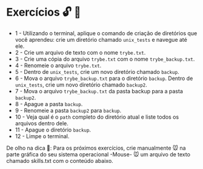 # Exercícios :unlock: :rocket:

 * 1 - Utilizando o terminal, aplique o comando de criação de diretórios que você aprendeu: crie um diretório chamado ```unix_tests``` e navegue até ele.
 * 2 - Crie um arquivo de texto com o nome ```trybe.txt```.
 * 3 - Crie uma cópia do arquivo ```trybe.txt``` com o nome ```trybe_backup.txt```.
 * 4 - Renomeie o arquivo ```trybe.txt```.
 * 5 - Dentro de ```unix_tests```, crie um novo diretório chamado ```backup```.
 * 6 - Mova o arquivo ```trybe_backup.txt``` para o diretório ```backup```.
  Dentro de ```unix_tests```, crie um novo diretório chamado ```backup2```.
 * 7 - Mova o arquivo ```trybe_backup.txt``` da pasta backup para a pasta ```backup2```.
 * 8 - Apague a pasta ```backup```.
 * 9 - Renomeie a pasta ```backup2``` para ```backup```.
 * 10 - Veja qual é o ```path``` completo do diretório atual e liste todos os arquivos dentro dele.
 * 11 - Apague o diretório ```backup```.
 * 12 - Limpe o terminal.

De olho na dica 👀: Para os próximos exercícios, crie manualmente :mouse: na parte gráfica do seu sistema operacional -Mouse- :mouse: um arquivo de texto chamado skills.txt com o conteúdo abaixo.


